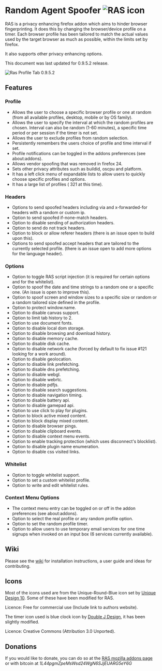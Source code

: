 # Random Agent Spoofer ![RAS icon](https://github.com/dillbyrne/random-agent-spoofer/blob/master/data/images/icon.png "RAS icon")

RAS is a privacy enhancing firefox addon which aims to hinder browser fingerprinting. It does this by changing the browser/device profile on a timer. Each browser profile has been tailored to match the actual values used by the target browser as much as possible, within the limits set by firefox.

It also supports other privacy enhancing options.

This document was last updated for 0.9.5.2 release.

![Ras Profile Tab 0.9.5.2](https://cloud.githubusercontent.com/assets/2903711/7324733/e0aa7140-eab0-11e4-889d-d1ceb7da9a0f.png "Ras Profile Tab 0.9.5.2")

## Features

### Profile

- Allows the user to choose a specific browser profile or one at random (from all available profiles, desktop, mobile or by OS family).
- Allows the user to specify the interval at which the random profiles are chosen. Interval can also be random (1-60 minutes), a specific time period or per session if the timer is not set.
- Allows the user to exclude profiles from random selection.
- Persistently remembers the users choice of profile and time interval if set.
- Profile notifications can be toggled in the addons preferences (see about:addons).
- Allows vendor spoofing that was removed in firefox 24.
- Sets other privacy attributes such as buildid, oscpu and platform.
- It has a left click menu of expandable lists to allow users to quickly choose specific profiles and options.
- It has a large list of profiles ( 321 at this time).

### Headers

- Options to send spoofed headers including via and x-forwarded-for headers with a random or custom ip.
- Option to send spoofed if-none-match headers.
- Option to disable sending of authorization headers.
- Option to send do not track headers.
- Option to block or allow referer headers (there is an issue open to build upon this).
- Options to send spoofed accept headers that are tailored to the currently selected profile. (there is an issue open to add more options for the language header).

### Options

- Option to toggle RAS script injection (it is required for certain options and for the whitelist).
- Option to spoof the date and time strings to a random one or a specific one. (An issue is open to improve this).
- Option to spoof screen and window sizes to a specific size or random or a random tailored size defined in the profile.
- Option to protect window.name.
- Option to disable canvas support.
- Option to limit tab history to 2.
- Option to use document fonts.
- Option to disable local dom storage.
- Option to disable browsing and download history.
- Option to disable memory cache.
- Option to disable disk cache.
- Option to disable network cache (forced by default to fix issue #121 looking for a work around).
- Option to disable geolocation.
- Option to disable link prefetching.
- Option to disable dns prefetching.
- Option to disable webgl.
- Option to disable webrtc.
- Option to disable pdfjs.
- Option to disable search suggestions.
- Option to disable navigation timing.
- Option to disable battery api.
- Option to disable gamepad api.
- Option to use click to play for plugins.
- Option to block active mixed content.
- Option to block display mixed content.
- Option to disable browser pings.
- Option to disable clipboard events.
- Option to disable context menu events.
- Option to enable tracking protection (which uses disconnect's blocklist).
- Option to disable plugin name enumeration.
- Option to disable css visited links.

### Whitelist

- Option to toggle whitelist support.
- Option to set a custom whitelist profile.
- Option to write and edit whitelist rules.

### Context Menu Options

- The context menu entry can be toggled on or off in the addon preferences (see about:addons).
- Option to select the real profile or any random profile option.
- Option to set the random profile timer.
- Option to allow users to use temporary email services for one time signups when invoked on an input box (6 services currently available).

## Wiki

Please see the [wiki](https://github.com/dillbyrne/random-agent-spoofer/wiki) for installation instructions, a user guide and ideas for contributing.

## Icons

Most of the icons used are from the  Unique-Round-Blue icon set by [Unique Design 10](http://www.uniquedesign10.com/). Some of these have been modified for RAS.

Licence: Free for commercial use (Include link to authors website).

The timer icon used is blue clock icon by [Double J Design](http://www.doublejdesign.co.uk/), it has been slightly modified.

Licence: Creative Commons (Attribution 3.0 Unported).

## Donations

If you would like to donate, you can do so at the
[RAS mozilla addons page](https://addons.mozilla.org/en-US/firefox/addon/random-agent-spoofer/) or with bitcoin at *1L44pgmZpeMsWsd24WgN6SJjEUARG5eY6G*
